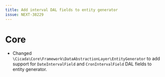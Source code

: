 ```yaml
---
title: Add interval DAL fields to entity generator
issue: NEXT-38229
---
```


# Core

* Changed `\Cicada\Core\Framework\DataAbstractionLayer\EntityGenerator` to add support for `DateIntervalField` and `CronIntervalField` DAL fields to entity generator.
